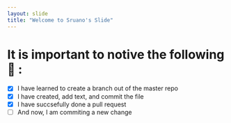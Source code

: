 ```yaml
---
layout: slide
title: "Welcome to Sruano's Slide"
---
```

# It is important to notive the following :tada: :
-[x] I have learned to create a branch out of the master repo
-[x] I have created, add text, and commit the file
-[x] I have succsefully done a pull request
-[ ] And now, I am commiting a new change
